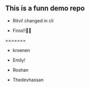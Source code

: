 ## This is a funn demo repo

- Ritvi! changed in cli


- Firos!!🙌🏻

=======
- kroenen


- Emily!

- Roshan
  
- Thedevhassan
